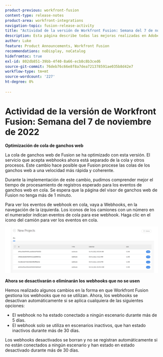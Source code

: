 ```yaml
---
product-previous: workfront-fusion
content-type: release-notes
product-area: workfront-integrations
navigation-topic: fusion-release-activity
title: "Actividad de la versión de Workfront Fusion: Semana del 7 de noviembre de 2022"
description: Esta página describe todas las mejoras realizadas en Adobe Workfront Fusion durante la semana del 7 de noviembre de 2022.
author: Luke
feature: Product Announcements, Workfront Fusion
recommendations: noDisplay, noCatalog
hidefromtoc: true
exl-id: 802db851-39bb-4f40-8a66-ecb8c8b3ced6
source-git-commit: 76deb76c66e8f8a7dea721378591ae035b8d42e7
workflow-type: tm+mt
source-wordcount: '227'
ht-degree: 0%

---
```


# Actividad de la versión de Workfront Fusion: Semana del 7 de noviembre de 2022

**Optimización de cola de ganchos web**

La cola de ganchos web de Fusion se ha optimizado con esta versión. El servicio que acepta webhooks ahora está separado de la cola y otros procesos. Este cambio hace posible que Fusion procese las colas de los ganchos web a una velocidad más rápida y coherente.

Durante la implementación de este cambio, pudimos comprender mejor el tiempo de procesamiento de registros esperado para los eventos de ganchos web en cola. Se espera que la página del visor de ganchos web de Fusion no tenga más de 1 minuto.

Para ver los eventos de webhook en cola, vaya a Webhooks, en la navegación de la izquierda. Los iconos de los camiones con un número en el numerador indican eventos de cola para ese webhook. Haga clic en el icono del camión para ver los eventos en cola.

![](assets/fusion-webhook-queue-1866x567.png)


**Ahora se desactivarán o eliminarán los webhooks que no se usen**

Hemos realizado algunos cambios en la forma en que Workfront Fusion gestiona los webhooks que no se utilizan. Ahora, los webhooks se desactivan automáticamente si se aplica cualquiera de las siguientes opciones:

* El webhook no ha estado conectado a ningún escenario durante más de 5 días.
* El webhook solo se utiliza en escenarios inactivos, que han estado inactivos durante más de 30 días.

Los webhooks desactivados se borran y no se registran automáticamente si no están conectados a ningún escenario y han estado en estado desactivado durante más de 30 días.
